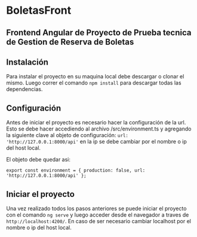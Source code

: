 # BoletasFront

## Frontend Angular de Proyecto de Prueba tecnica de Gestion de Reserva de Boletas

## Instalación

Para instalar el proyecto en su maquina local debe descargar o clonar el mismo. Luego correr el comando `npm install` para descargar todas las dependencias.

## Configuración

Antes de iniciar el proyecto es necesario hacer la configuración de la url. Esto se debe hacer accediendo al archivo /src/environment.ts y agregando la siguiente clave al objeto de configuración: `url: 'http://127.0.0.1:8000/api'` en la ip se debe cambiar por el nombre o ip del host local.

El objeto debe quedar asi:

`
export const environment = {
  production: false,
  url: 'http://127.0.0.1:8000/api'
};
`
## Iniciar el proyecto

Una vez realizado todos los pasos anteriores se puede iniciar el proyecto con el comando `ng serve` y luego acceder desde el navegador a traves de `http://localhost:4200/`. En caso de ser necesario cambiar localhost por el nombre o ip del host local.
